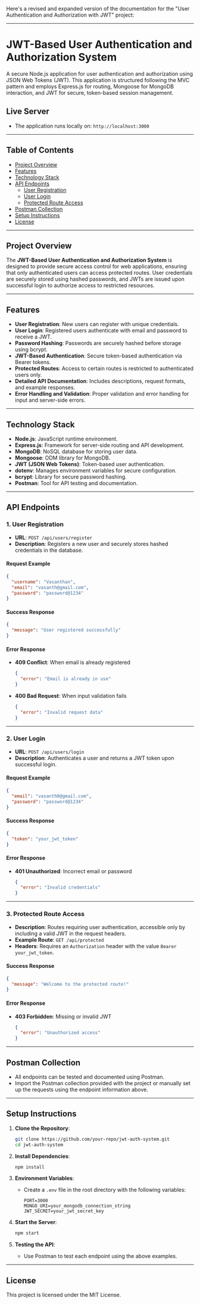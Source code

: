 Here's a revised and expanded version of the documentation for the "User Authentication and Authorization with JWT" project:

---

# JWT-Based User Authentication and Authorization System

A secure Node.js application for user authentication and authorization using JSON Web Tokens (JWT). This application is structured following the MVC pattern and employs Express.js for routing, Mongoose for MongoDB interaction, and JWT for secure, token-based session management.

## Live Server
- The application runs locally on: `http://localhost:3000`

---

## Table of Contents

- [Project Overview](#project-overview)
- [Features](#features)
- [Technology Stack](#technology-stack)
- [API Endpoints](#api-endpoints)
  - [User Registration](#user-registration)
  - [User Login](#user-login)
  - [Protected Route Access](#protected-route-access)
- [Postman Collection](#postman-collection)
- [Setup Instructions](#setup-instructions)
- [License](#license)

---

## Project Overview

The **JWT-Based User Authentication and Authorization System** is designed to provide secure access control for web applications, ensuring that only authenticated users can access protected routes. User credentials are securely stored using hashed passwords, and JWTs are issued upon successful login to authorize access to restricted resources.

---

## Features

- **User Registration**: New users can register with unique credentials.
- **User Login**: Registered users authenticate with email and password to receive a JWT.
- **Password Hashing**: Passwords are securely hashed before storage using bcrypt.
- **JWT-Based Authentication**: Secure token-based authentication via Bearer tokens.
- **Protected Routes**: Access to certain routes is restricted to authenticated users only.
- **Detailed API Documentation**: Includes descriptions, request formats, and example responses.
- **Error Handling and Validation**: Proper validation and error handling for input and server-side errors.

---

## Technology Stack

- **Node.js**: JavaScript runtime environment.
- **Express.js**: Framework for server-side routing and API development.
- **MongoDB**: NoSQL database for storing user data.
- **Mongoose**: ODM library for MongoDB.
- **JWT (JSON Web Tokens)**: Token-based user authentication.
- **dotenv**: Manages environment variables for secure configuration.
- **bcrypt**: Library for secure password hashing.
- **Postman**: Tool for API testing and documentation.

---

## API Endpoints

### 1. User Registration

- **URL**: `POST /api/users/register`
- **Description**: Registers a new user and securely stores hashed credentials in the database.

#### Request Example

```json
{
  "username": "Vasanthan",
  "email": "vasanth@gmail.com",
  "password": "password@1234"
}
```

#### Success Response

```json
{
  "message": "User registered successfully"
}
```

#### Error Response

- **409 Conflict**: When email is already registered
  ```json
  {
    "error": "Email is already in use"
  }
  ```
  
- **400 Bad Request**: When input validation fails
  ```json
  {
    "error": "Invalid request data"
  }
  ```

---

### 2. User Login

- **URL**: `POST /api/users/login`
- **Description**: Authenticates a user and returns a JWT token upon successful login.

#### Request Example

```json
{
  "email": "vasanth0@gmail.com",
  "password": "password@1234"
}
```

#### Success Response

```json
{
  "token": "your_jwt_token"
}
```

#### Error Response

- **401 Unauthorized**: Incorrect email or password
  ```json
  {
    "error": "Invalid credentials"
  }
  ```

---

### 3. Protected Route Access

- **Description**: Routes requiring user authentication, accessible only by including a valid JWT in the request headers.
- **Example Route**: `GET /api/protected`
- **Headers**: Requires an `Authorization` header with the value `Bearer your_jwt_token`.

#### Success Response

```json
{
  "message": "Welcome to the protected route!"
}
```

#### Error Response

- **403 Forbidden**: Missing or invalid JWT
  ```json
  {
    "error": "Unauthorized access"
  }
  ```

---

## Postman Collection

- All endpoints can be tested and documented using Postman.
- Import the Postman collection provided with the project or manually set up the requests using the endpoint information above.

---

## Setup Instructions

1. **Clone the Repository**:
   ```bash
   git clone https://github.com/your-repo/jwt-auth-system.git
   cd jwt-auth-system
   ```

2. **Install Dependencies**:
   ```bash
   npm install
   ```

3. **Environment Variables**:
   - Create a `.env` file in the root directory with the following variables:
     ```plaintext
     PORT=3000
     MONGO_URI=your_mongodb_connection_string
     JWT_SECRET=your_jwt_secret_key
     ```
   
4. **Start the Server**:
   ```bash
   npm start
   ```

5. **Testing the API**:
   - Use Postman to test each endpoint using the above examples.

---

## License

This project is licensed under the MIT License.